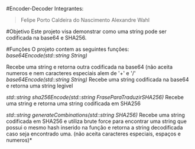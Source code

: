 #Encoder-Decoder
Integrantes:
>Felipe Porto Caldeira do Nascimento
>Alexandre Wahl

#Objetivo
Este projeto visa demonstrar como uma string pode ser codificada na base64 e SHA256. 

#Funções
O projeto contem as seguintes funções:
*base64Encode(std::string String)*

Recebe uma string e retorna outra codificada na base64 (não aceita numeros e nem caracteres especiais alem de '+' e '/'
*base64Encode(std::string String)*
Recebe uma string codificada na base64 e retorna uma string legivel

*std::string sha256Encode(std::string FraseParaTraduzirSHA256)*
Recebe uma string e retorna uma string codificada em SHA256

*std::string generateCombinations(std::string SHA256)*
Recebe uma string codificada em SHA256 e utiliza brute force para encontrar uma string que possui o mesmo hash inserido na função e retorna a string decodificada caso seja encontrado uma. (não aceita caracteres especiais, espaços e numeros)*

